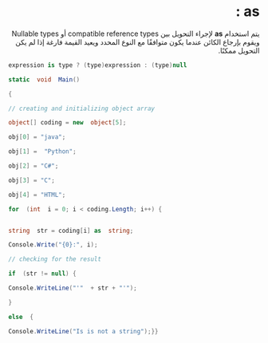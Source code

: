 
<div dir = "rtl">

# as :

يتم استخدام **as** لإجراء التحويل بين compatible reference types أو Nullable types ويقوم بإرجاع الكائن عندما يكون متوافقًا مع النوع المحدد ويعيد القيمة فارغة إذا لم يكن التحويل ممكنًا.
</div>

```c#
expression is type ? (type)expression : (type)null
```
```c#
static  void  Main()

{

// creating and initializing object array

object[] coding = new  object[5];

obj[0] = "java";

obj[1] =  "Python";

obj[2] = "C#";

obj[3] = "C";

obj[4] = "HTML";

for  (int  i = 0; i < coding.Length; i++) {


string  str = coding[i] as  string;

Console.Write("{0}:", i);

// checking for the result

if  (str != null) {

Console.WriteLine("'"  + str + "'");

}

else  {

Console.WriteLine("Is is not a string");}}
```
